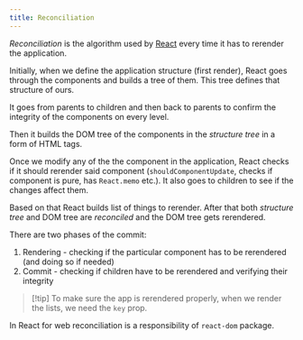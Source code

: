 ```yaml
---
title: Reconciliation
---
```


_Reconciliation_ is the algorithm used by [React](/development/react/_index) every time it has to rerender the application.

Initially, when we define the application structure (first render), React goes through the components and builds a tree of them. This tree defines that structure of ours.

It goes from parents to children and then back to parents to confirm the integrity of the components on every level.

Then it builds the DOM tree of the components in the _structure tree_ in a form of HTML tags.

Once we modify any of the the component in the application, React checks if it should rerender said component (`shouldComponentUpdate`, checks if component is pure, has `React.memo` etc.). It also goes to children to see if the changes affect them.

Based on that React builds list of things to rerender. After that both _structure tree_ and DOM tree are _reconciled_ and the DOM tree gets rerendered.

There are two phases of the commit:

1. Rendering - checking if the particular component has to be rerendered (and doing so if needed)
2. Commit - checking if children have to be rerendered and verifying their integrity

> [!tip] To make sure the app is rerendered properly, when we render the lists, we need the `key` prop.

In React for web reconciliation is a responsibility of `react-dom` package.
